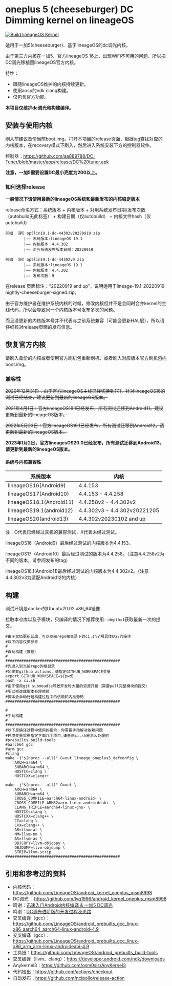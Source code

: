 # oneplus 5 (cheeseburger) DC Dimming  kernel on lineageOS

[![Build lineageOS Kernel](https://github.com/Seshiria/op5dc/actions/workflows/main.yml/badge.svg)](https://github.com/Seshiria/op5dc/actions/workflows/main.yml)

适用于一加5(cheeseburger)、基于lineageOS的dc调光内核。

由于第三方内核在一加5、官方lineageOS 16上，出现WiFi不可用的问题，所以把DC调光移植回lineageOS官方内核。

特性：
- 跟随lineageOS维护的内核持续更新。
- 使用aosp的ndk clang构建。
- 仅包含官方功能。

**本项目仅维护dc调光和构建编译。**

## 安装与使用内核

刷入前建议备份当前boot.img。打开本项目的release页面，根据tag查找对应的内核版本，在recovery模式下刷入，然后进入系统安装下方的控制器软件。

控制器：https://github.com/aa889788/DC-Tuner/blob/master/app/release/DC%20tuner.apk

**注意，一加5需要设置DC最小亮度为200以上。**

### 如何选择release

**一般情况下请使用最新的lineageOS系统和最新发布的内核稳定版本**

release命名方式：系统版本 + 内核版本 + 对用系统发布日期/发布次数（autobuild无此标签） +  构建日期（仅autobuild） + 内核文件hash（仅autobuild）

```
形如 （新）op5lin19.1-dc-44302v20220919.zip
        |—— 系统版本:lineageOS 19.1
        |—— 内核版本：4.4.302
        |—— 对应系统发布版本日期：20220919

形如 （旧）op5lin19.1-dc-44302v9.zip
        |—— 系统版本:lineageOS 19.1
        |—— 内核版本：4.4.302
        |—— 发布次数：9
```

在release'页面标注：“20220919 and up”，说明适用于lineage-19.1-20220919-nightly-cheeseburger-signed.zip。

由于官方维护者在维护系统内核的时候，修改内核但并不是会同时合并kernel的主线代码，所以会导致同一个内核版本号发布多次的问题。

而且没更新的内核版本号并不代表与之前系统兼容（可能会更新HAL层），所以请仔细核对release页面的发布信息。


## 恢复官方内核

请刷入备份的内核或者使用官方刷机包重新刷机，或者刷入对应版本官方刷机包内boot.img。


### 兼容性

~~2020年12月31日：由于官方lineageOS主线已经切换到17.1，针对lineageOS16的测试已经结束，建议更新到最新的lineageOS版本。~~ 

~~2021年4月1日：官方lineageOS18.1已经发布，所有测试迁移到Android11，建议更新到最新的lineageOS版本。~~ 

~~2022年5月23日：官方lineageOS19.1已经发布，所有测试迁移到Android12，请更新到最新的lineageOS版本。~~

**2023年1月2日，官方lineagesOS20.0已经发布，所有测试迁移到Android13，请更新到最新的lineageOS版本。**

#### 系统与内核兼容性

|   系统版本    |   内核    |
| ------------ | --------- |
|lineageOS16(Android9)| 4.4.153 |
|lineageOS17(Android10)| 4.4.153 - 4.4.258 |
|lineageOS18.1(Android11)| 4.4.258v2 - 4.4.302v2 |
|lineageOS19.1(android12)| 4.4.302v3 - 4.4.302v20221205 |
|lineageOS20(android13)| 4.4.302v20230102 and up |


注：O代表已经经过真机的兼容测试，X代表未经过测试。

lineageOS16（Android9）最后经过测试的内核版本为4.4.153。

lineageOS17（Android10）最后经过测试的版本为4.4.258。（注意4.4.258v2为不同的版本，请参阅发布的tag）

lineageOS18.1(Android11)最后经过测试的内核版本为4.4.302v2。（注意4.4.302v3为适配Android12的内核）

## 构建

测试环境是docker的Ubuntu20.02 x86_64镜像

拉取本仓库以及子模块，只编译的情况下推荐使用``--depth=1``获取最新一次的提交。

````shell
#由于文档更新延后，可以参阅repo根目录下的ci.sh了解具体执行的操作
#以下内容仅供参考
#
#自动构建（推荐）
#
##################################################
#先进入到当前repo的根目录
#如果非github actions，请指定GITHUB_WORKSPACE变量
export GITHUB_WORKSPACE=${pwd}
bash -x ci.sh
#由于使用git submoudle导致开发时大量的资源开销（需要pull完整模块的提交）
#所以修改成脚本处理依赖
#脚本会自动处理构建过程中的依赖和内核源码
##################################################

#
#手动构建
#
##################################################
#以下是编译过程中使用的指令，你需要手动解决依赖问题
#环境变量需要指定下面几个项目,请参阅ci.sh是怎么处理的
#prebuilts_build-tools
#aarch64 gcc
#arm gcc
#clang
make -j"$(nproc --all)" O=out lineage_oneplus5_defconfig \
    ARCH=arm64 \
    SUBARCH=arm64 \
    HOSTCC=clang \
    HOSTCXX=clang++

make -j"$(nproc --all)" O=out \
    ARCH=arm64 \
    SUBARCH=arm64 \
    CROSS_COMPILE=aarch64-linux-android- \
    CROSS_COMPILE_ARM32=arm-linux-androideabi- \
    CLANG_TRIPLE=aarch64-linux-gnu- \
    HOSTCC=clang \
    HOSTCXX=clang++ \
    CC=clang \
    CXX=clang++ \
    AR=llvm-ar \
    NM=llvm-nm \
    AS=llvm-as \
    OBJCOPY=llvm-objcopy \
    OBJDUMP=llvm-objdump \
    STRIP=llvm-strip
##################################################
````

## 引用和参考过的资料

* 内核代码：https://github.com/LineageOS/android_kernel_oneplus_msm8998
* DC调光 ：https://github.com/lyq1996/android_kernel_oneplus_msm8998
* 鸣谢：[迅速入门Android内核编译 & 一加5 DC调光](https://makiras.org/archives/173?amp)
* 鸣谢：[DC调光进阶版的开发过程及思路](https://www.akr-developers.com/d/273)
* 交叉编译（gcc）：https://github.com/LineageOS/android_prebuilts_gcc_linux-x86_aarch64_aarch64-linux-android-4.9
* 交叉编译（gcc）：https://github.com/LineageOS/android_prebuilts_gcc_linux-x86_arm_arm-linux-androideabi-4.9
* 工具链：https://github.com/LineageOS/android_prebuilts_build-tools
* 交叉编译（llvm、clang）：https://developer.android.com/ndk/downloads
* Anykernel3：https://github.com/osm0sis/AnyKernel3
* 代码检出：https://github.com/actions/checkout
* 自动发布：https://github.com/ncipollo/release-action